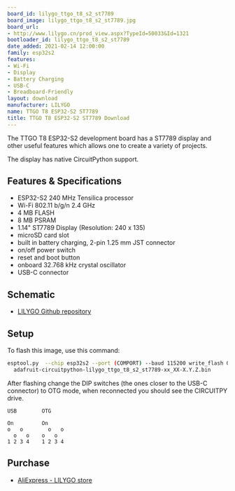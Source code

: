 ```yaml
---
board_id: lilygo_ttgo_t8_s2_st7789
board_image: lilygo_ttgo_t8_s2_st7789.jpg
board_url:
- http://www.lilygo.cn/prod_view.aspx?TypeId=50033&Id=1321
bootloader_id: lilygo_ttgo_t8_s2_st7789
date_added: 2021-02-14 12:00:00
family: esp32s2
features:
- Wi-Fi
- Display
- Battery Charging
- USB-C
- Breadboard-Friendly
layout: download
manufacturer: LILYGO
name: TTGO T8 ESP32-S2 ST7789
title: TTGO T8 ESP32-S2 ST7789 Download
---
```


The TTGO T8 ESP32-S2 development board has a ST7789 display and other useful features which allows one to create a variety of projects.

The display has native CircuitPython support.

## Features & Specifications

* ESP32-S2 240 MHz Tensilica processor
* Wi-Fi 802.11 b/g/n 2.4 GHz
* 4 MB FLASH
* 8 MB PSRAM
* 1.14" ST7789 Display (Resolution: 240 x 135)
* microSD card slot
* built in battery charging, 2-pin 1.25 mm JST connector
* on/off power switch
* reset and boot button
* onboard 32.768 kHz crystal oscillator
* USB-C connector

## Schematic

* [LILYGO Github repository](https://github.com/Xinyuan-LilyGO/LilyGo-T-Display-S2)

## Setup

To flash this image, use this command:

```sh
esptool.py  --chip esp32s2 --port (COMPORT) --baud 115200 write_flash 0x000 \
  adafruit-circuitpython-lilygo_ttgo_t8_s2_st7789-xx_XX-X.Y.Z.bin
```

After flashing change the DIP switches (the ones closer to the USB-C connector) to OTG mode, when reconnected you should see the CIRCUITPY drive.

```text
USB        OTG

On         On
o   o        o   o
  o   o    o   o
1 2 3 4    1 2 3 4
```

## Purchase

* [AliExpress - LILYGO store](https://www.aliexpress.com/item/4001211703708.html)
